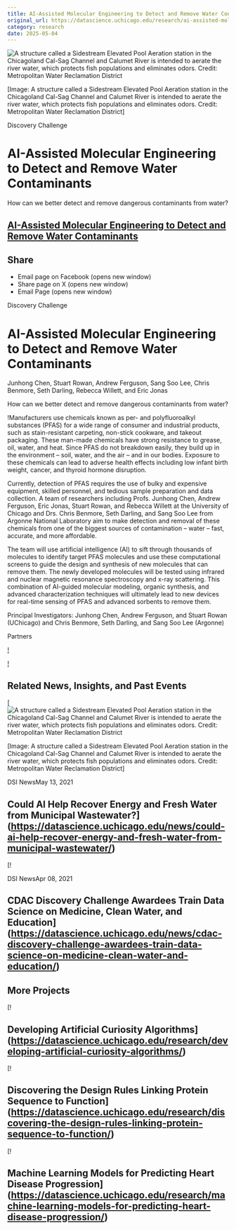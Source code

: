 ```yaml
---
title: AI-Assisted Molecular Engineering to Detect and Remove Water Contaminants – DSI
original_url: https://datascience.uchicago.edu/research/ai-assisted-molecular-engineering-to-detect-and-remove-water-contaminants
category: research
date: 2025-05-04
---
```


![A structure called a Sidestream Elevated Pool Aeration station in the Chicagoland Cal-Sag Channel and Calumet River is intended to aerate the river water, which protects fish populations and eliminates odors. Credit: Metropolitan Water Reclamation District](https://datascience.uchicago.edu/wp-content/uploads/2021/05/SidestreamElevatedPoolAerationStation-690x450.jpeg)

[Image: A structure called a Sidestream Elevated Pool Aeration station in the Chicagoland Cal-Sag Channel and Calumet River is intended to aerate the river water, which protects fish populations and eliminates odors. Credit: Metropolitan Water Reclamation District]

Discovery Challenge

# AI-Assisted Molecular Engineering to Detect and Remove Water Contaminants

How can we better detect and remove dangerous contaminants from water?

## [AI-Assisted Molecular Engineering to Detect and Remove Water Contaminants](https://datascience.uchicago.edu/research/ai-assisted-molecular-engineering-to-detect-and-remove-water-contaminants/)

## Share

* Email page on Facebook (opens new window)
* Share page on X (opens new window)
* Email Page (opens new window)

<!-- Table-like structure detected -->

Discovery Challenge

# AI-Assisted Molecular Engineering to Detect and Remove Water Contaminants

Junhong Chen, Stuart Rowan, Andrew Ferguson, Sang Soo Lee, Chris Benmore, Seth Darling, Rebecca Willett, and Eric Jonas

How can we better detect and remove dangerous contaminants from water?

!Manufacturers use chemicals known as per- and polyfluoroalkyl substances (PFAS) for a wide range of consumer and industrial products, such as stain-resistant carpeting, non-stick cookware, and takeout packaging. These man-made chemicals have strong resistance to grease, oil, water, and heat. Since PFAS do not breakdown easily, they build up in the environment – soil, water, and the air – and in our bodies. Exposure to these chemicals can lead to adverse health effects including low infant birth weight, cancer, and thyroid hormone disruption.

Currently, detection of PFAS requires the use of bulky and expensive equipment, skilled personnel, and tedious sample preparation and data collection. A team of researchers including Profs. Junhong Chen, Andrew Ferguson, Eric Jonas, Stuart Rowan, and Rebecca Willett at the University of Chicago and Drs. Chris Benmore, Seth Darling, and Sang Soo Lee from Argonne National Laboratory aim to make detection and removal of these chemicals from one of the biggest sources of contamination – water – fast, accurate, and more affordable.

The team will use artificial intelligence (AI) to sift through thousands of molecules to identify target PFAS molecules and use these computational screens to guide the design and synthesis of new molecules that can remove them. The newly developed molecules will be tested using infrared and nuclear magnetic resonance spectroscopy and x-ray scattering. This combination of AI-guided molecular modeling, organic synthesis, and advanced characterization techniques will ultimately lead to new devices for real-time sensing of PFAS and advanced sorbents to remove them.

Principal Investigators: Junhong Chen, Andrew Ferguson, and Stuart Rowan (UChicago) and Chris Benmore, Seth Darling, and Sang Soo Lee (Argonne)

<!-- Table-like structure detected -->

Partners

<!-- Table-like structure detected -->

[!](https://www.currentwater.org/)

[!](https://mwrd.org/)

## Related News, Insights, and Past Events

<!-- Table-like structure detected -->

[![A structure called a Sidestream Elevated Pool Aeration station in the Chicagoland Cal-Sag Channel and Calumet River is intended to aerate the river water, which protects fish populations and eliminates odors. Credit: Metropolitan Water Reclamation District](https://datascience.uchicago.edu/wp-content/uploads/2021/05/SidestreamElevatedPoolAerationStation-750x500.jpeg)

[Image: A structure called a Sidestream Elevated Pool Aeration station in the Chicagoland Cal-Sag Channel and Calumet River is intended to aerate the river water, which protects fish populations and eliminates odors. Credit: Metropolitan Water Reclamation District]

DSI NewsMay 13, 2021

## Could AI Help Recover Energy and Fresh Water from Municipal Wastewater?](https://datascience.uchicago.edu/news/could-ai-help-recover-energy-and-fresh-water-from-municipal-wastewater/)
[!

DSI NewsApr 08, 2021

## CDAC Discovery Challenge Awardees Train Data Science on Medicine, Clean Water, and Education](https://datascience.uchicago.edu/news/cdac-discovery-challenge-awardees-train-data-science-on-medicine-clean-water-and-education/)

## More Projects

[! 

## Developing Artificial Curiosity Algorithms](https://datascience.uchicago.edu/research/developing-artificial-curiosity-algorithms/)

[! 

## Discovering the Design Rules Linking Protein Sequence to Function](https://datascience.uchicago.edu/research/discovering-the-design-rules-linking-protein-sequence-to-function/)

[! 

## Machine Learning Models for Predicting Heart Disease Progression](https://datascience.uchicago.edu/research/machine-learning-models-for-predicting-heart-disease-progression/)